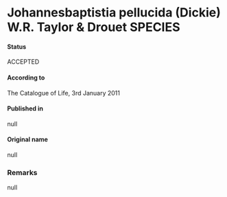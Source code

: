 Johannesbaptistia pellucida (Dickie) W.R. Taylor & Drouet SPECIES
=======

#### Status
ACCEPTED

#### According to
The Catalogue of Life, 3rd January 2011

#### Published in
null

#### Original name
null

### Remarks
null